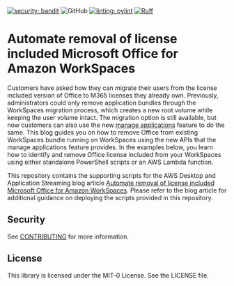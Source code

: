 [![security: bandit](https://img.shields.io/badge/security-bandit-yellow.svg)](https://github.com/PyCQA/bandit)  ![GitHub](https://img.shields.io/github/license/aws-samples/workspaces-application-management-automation) [![linting: pylint](https://img.shields.io/badge/linting-pylint-yellowgreen)](https://github.com/pylint-dev/pylint) [![Ruff](https://img.shields.io/endpoint?url=https://raw.githubusercontent.com/astral-sh/ruff/main/assets/badge/v2.json)](https://github.com/astral-sh/ruff)

# Automate removal of license included Microsoft Office for Amazon WorkSpaces

Customers have asked how they can migrate their users from the license included version of Office to M365 licenses they already own.  Previously, administrators could only remove application bundles through the WorkSpaces migration process, which creates a new root volume while keeping the user volume intact. The migration option is still available, but now customers can also use the new [manage applications](https://docs.aws.amazon.com/workspaces/latest/adminguide/manage-applications.html) feature to do the same. This blog guides you on how to remove Office from existing WorkSpaces bundle running on WorkSpaces using the new APIs that the manage applications feature provides. In the examples below, you learn how to identify and remove Office license included from your WorkSpaces using either standalone PowerShell scripts or an AWS Lambda function.

This repository contains the supporting scripts for the AWS Desktop and Application Streaming blog article [Automate removal of license included Microsoft Office for Amazon WorkSpaces](https://aws.amazon.com/blogs/desktop-and-application-streaming/preparing-to-migrate-to-microsoft-365-apps-at-scale-on-amazon-workspaces/). Please refer to the blog article for additional guidance on deploying the scripts provided in this repository. 

## Security

See [CONTRIBUTING](CONTRIBUTING.md#security-issue-notifications) for more information.

## License

This library is licensed under the MIT-0 License. See the LICENSE file.


